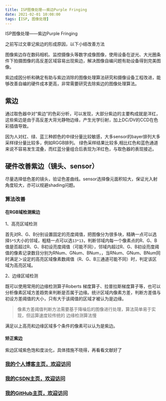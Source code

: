 ```yaml
---
title: ISP图像处理——紫边Purple Fringing
date: 2021-02-01 10:08:00
tags: [ISP, 图像处理]
---
```


ISP图像处理——紫边Purple Fringing
<!--more-->
之前写过文章记紫边的形成原因，以下小结改善方法

图像紫边存在数码相机、监控摄像头等数字成像图像，使用设备在逆光、大光圈条件下拍摄图像的高反差区域容易出现紫边，解决图像自编问题有助设备得到完美图像。

紫边成因分析和确定有助与紫边消除的图像处理算法研究和摄像设备工程改进，能够改善自编的硬件成本更高，非常需要研究去除紫边的图像处理算法。

## 紫边
通过取色器中对“紫边”的色彩分析，可以发现，大部分紫边的主要构成就是洋红，这些紫边是由于高反差大背光静物边缘，产生光学衍射，加上DC/DV的CCD在色彩插值导致。

因为人对红、绿、蓝三种颜色的中绿分量比较敏感，大多sensor的bayer排列大多采样绿分量比较多，例如RGGB排列。
绿色采样结果比较多,相比红色和蓝色通道来说不容易发生混叠，而红蓝分量组合后表现为洋红色，与取色器的表现接近。


## 硬件改善紫边（镜头、sensor）
尽量选择低色差的镜头，验证色差曲线。sensor选择像元面积较大，保证光入射角度较大，亦可以规避shading问题。

### 算法改善

#### 在RGB域检测紫边

1、高亮区域检测

首先对R、G、B分别设置固定的亮度阈值，把图像分为很多块，精确一点可以选择`5*5`大小的邻域，粗糙一点可以选`13*13`，判断邻域内每一个像素点的R、G、B值是否超过R、G、B初设亮度阈值（可能不同），邻域内超过R、G、B初设亮度阈值的像素记录数目分别为RNum、GNum、BNum，，当RNum、GNum、BNum同时满足＞设定的高亮区域像素数阈值（R、G、B三通道可能不同）时，判定该区域为高亮区域。

2、边缘区域检测

既可以使用常用的边缘检测算子Roberts 梯度算子、拉普拉斯梯度算子等，也可以分析像素区域方差趋势来判断是否属于边缘。统计区域内像素方差，判断方差值与初设方差阈值的大小，只有大于该阈值的区域才被认为是边缘。

>像素方差阈值判断方法需要基于降噪后的图像进行处理，算法简单易于实现，但运算速度较传统的
边缘检测算法慢

满足以上高亮和边缘区域多个条件的像素可以认为是紫边。

#### 矫正紫边
紫边区域紫色饱和度淡化，具体措施不晓得，再看看文献好了



### [我的个人博客主页，欢迎访问](http://www.aomanhao.top/)
### [我的CSDN主页，欢迎访问](https://blog.csdn.net/Aoman_Hao)
### [我的GitHub主页，欢迎访问](https://github.com/AomanHao)


